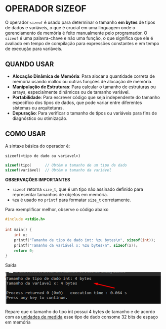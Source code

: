# OPERADOR SIZEOF

O operador `sizeof` é usado para determinar o tamanho **em bytes** de tipos de dados e variáveis, o que é crucial em uma linguagem onde o gerenciamento de memória é feito manualmente pelo programador. O `sizeof` é uma palavra-chave e não uma função, o que significa que ele é avaliado em tempo de compilação para expressões constantes e em tempo de execução para variáveis.


## QUANDO USAR

 - **Alocação Dinâmica de Memória**: Para alocar a quantidade correta de memória usando malloc ou outras funções de alocação de memória.
 - **Manipulação de Estruturas**: Para calcular o tamanho de estruturas ou arrays, especialmente dinâmicos ou de tamanho variável.
 - **Portabilidade**: Para escrever código que seja independente do tamanho específico dos tipos de dados, que pode variar entre diferentes sistemas ou arquiteturas.
 - **Depuração**: Para verificar o tamanho de tipos ou variáveis para fins de diagnóstico ou otimização.


## COMO USAR

 A sintaxe básica do operador é:

`sizeof(<tipo de dado ou variavel>)`

~~~c
sizeof(tipo)      // Obtém o tamanho de um tipo de dado
sizeof(variável)  // Obtém o tamanho da variável
~~~

**OBSERVAÇÕES IMPORTANTES**
 - ``sizeof`` retorna ``size_t``, que é um tipo não assinado definido para representar tamanhos de objetos em memória.
 - ``%zu`` é usado no ``printf`` para formatar ``size_t`` corretamente.


Para exemplificar melhor, observe o código abaixo

~~~c
#include <stdio.h>

int main() {
    int x;
    printf("Tamanho de tipo de dado int: %zu bytes\n", sizeof(int));
    printf("Tamanho da variável x: %zu bytes\n", sizeof(x));
    return 0;
}
~~~

Saída <br>

![exemplo](../IMG/sizeof_exemplo1.png)

Repare que o tamanho do tipo int possui 4 bytes de tamanho e de acordo com as [unidades de medida](./unidades%20de%20medidas.md) esse tipo de dado consome 32 bits de espaço em memória 